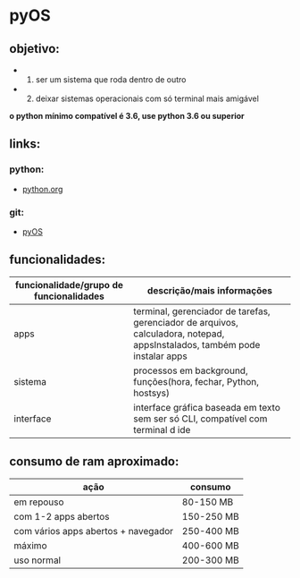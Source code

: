 # pyOS
## objetivo:
- 1. ser um sistema que roda dentro de outro
- 2. deixar sistemas operacionais com só terminal mais amigável

**o python mínimo compatível é 3.6, use python 3.6 ou superior**

## links:
### python:
- [python.org](https://python.org)
### git:
- [pyOS](https://github.com/Miguel2729/pyOS.git)

## funcionalidades:
| funcionalidade/grupo de funcionalidades | descrição/mais informações |
| --------------------------------------- | -------------------------- |
| apps | terminal, gerenciador de tarefas, gerenciador de arquivos, calculadora, notepad, appsInstalados, também pode instalar apps |
| sistema | processos em background, funções(hora, fechar, Python, hostsys) |
| interface | interface gráfica baseada em texto sem ser só CLI, compatível com terminal d ide |

## consumo de ram aproximado:
| ação | consumo |
| ---------------------- | -------
| em repouso | 80-150 MB |
| com 1-2 apps abertos | 150-250 MB |
| com vários apps abertos + navegador | 250-400 MB |
| máximo | 400-600 MB |
| uso normal | 200-300 MB |

